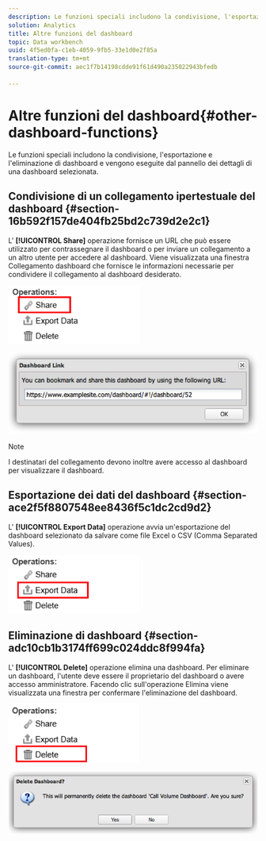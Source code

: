 ```yaml
---
description: Le funzioni speciali includono la condivisione, l'esportazione e l'eliminazione di dashboard e vengono eseguite dal pannello dei dettagli di una dashboard selezionata.
solution: Analytics
title: Altre funzioni del dashboard
topic: Data workbench
uuid: 4f5ed0fa-c1eb-4059-9fb5-33e1d0e2f85a
translation-type: tm+mt
source-git-commit: aec1f7b14198cdde91f61d490a235022943bfedb

---
```



# Altre funzioni del dashboard{#other-dashboard-functions}

Le funzioni speciali includono la condivisione, l&#39;esportazione e l&#39;eliminazione di dashboard e vengono eseguite dal pannello dei dettagli di una dashboard selezionata.

## Condivisione di un collegamento ipertestuale del dashboard {#section-16b592f157de404fb25bd2c739d2e2c1}

L&#39; **[!UICONTROL Share]** operazione fornisce un URL che può essere utilizzato per contrassegnare il dashboard o per inviare un collegamento a un altro utente per accedere al dashboard. Viene visualizzata una finestra Collegamento dashboard che fornisce le informazioni necessarie per condividere il collegamento al dashboard desiderato.

![](assets/share.png)

![](assets/dashboard_link.png)

>[!NOTE]
>
>I destinatari del collegamento devono inoltre avere accesso al dashboard per visualizzare il dashboard.

## Esportazione dei dati del dashboard {#section-ace2f5f8807548ee8436f5c1dc2cd9d2}

L&#39; **[!UICONTROL Export Data]** operazione avvia un&#39;esportazione del dashboard selezionato da salvare come file Excel o CSV (Comma Separated Values).

![](assets/export_data.png)

## Eliminazione di dashboard {#section-adc10cb1b3174ff699c024ddc8f994fa}

L&#39; **[!UICONTROL Delete]** operazione elimina una dashboard. Per eliminare un dashboard, l&#39;utente deve essere il proprietario del dashboard o avere accesso amministratore. Facendo clic sull&#39;operazione Elimina viene visualizzata una finestra per confermare l&#39;eliminazione del dashboard.

![](assets/delete.png)

![](assets/delete2.png)


